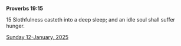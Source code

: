 **Proverbs 19:15**

15 Slothfulness casteth into a deep sleep; and an idle soul shall suffer hunger.

[Sunday 12-January, 2025](https://getbible.net/kjv/Proverbs/19/15)
